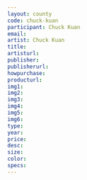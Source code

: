 ```yaml
---
layout: county 
code: chuck-kuan
participant: Chuck Kuan
email: 
artist: Chuck Kuan
title: 
artisturl: 
publisher: 
publisherurl: 
howpurchase: 
producturl: 
img1: 
img2: 
img3: 
img4: 
img5: 
img6: 
type: 
year: 
price: 
desc: 
size: 
color: 
specs: 
---
```

